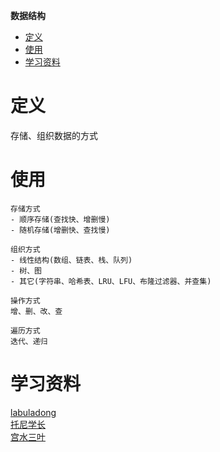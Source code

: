 **数据结构**
- [定义](#定义)
- [使用](#使用)
- [学习资料](#学习资料)

# 定义 #
存储、组织数据的方式

# 使用 #
```
存储方式  
- 顺序存储(查找快、增删慢)  
- 随机存储(增删快、查找慢)  

组织方式  
- 线性结构(数组、链表、栈、队列)  
- 树、图  
- 其它(字符串、哈希表、LRU、LFU、布隆过滤器、并查集)  

操作方式  
增、删、改、查  

遍历方式
迭代、递归  
```

# 学习资料 #  
[labuladong]()  
[托尼学长]()  
[宫水三叶]()  